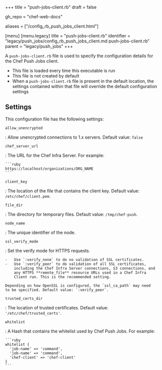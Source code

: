 +++
title = "push-jobs-client.rb"
draft = false

gh_repo = "chef-web-docs"

aliases = ["/config_rb_push_jobs_client.html"]

[menu]
  [menu.legacy]
    title = "push-jobs-client.rb"
    identifier = "legacy/push_jobs/config_rb_push_jobs_client.md push-jobs-client.rb"
    parent = "legacy/push_jobs"
+++

A `push-jobs-client.rb` file is used to specify the configuration
details for the Chef Push Jobs client.

-   This file is loaded every time this executable is run
-   This file is not created by default
-   When a `push-jobs-client.rb` file is present in the default
    location, the settings contained within that file will override the
    default configuration settings

## Settings

This configuration file has the following settings:

`allow_unencrypted`

:   Allow unencrypted connections to 1.x servers. Default value: `false`

`chef_server_url`

:   The URL for the Chef Infra Server. For example:

    ```ruby
    https://localhost/organizations/ORG_NAME
    ```

`client_key`

:   The location of the file that contains the client key. Default
    value: `/etc/chef/client.pem`.

`file_dir`

:   The directory for temporary files. Default value: `/tmp/chef-push`.

`node_name`

:   The unique identifier of the node.

`ssl_verify_mode`

:   Set the verify mode for HTTPS requests.

    -   Use `:verify_none` to do no validation of SSL certificates.
    -   Use `:verify_peer` to do validation of all SSL certificates,
        including the Chef Infra Server connections, S3 connections, and
        any HTTPS **remote_file** resource URLs used in a Chef Infra
        Client run. This is the recommended setting.

    Depending on how OpenSSL is configured, the `ssl_ca_path` may need
    to be specified. Default value: `:verify_peer`.

`trusted_certs_dir`

:   The location of trusted certificates. Default value:
    `'/etc/chef/trusted_certs'`.

`whitelist`

:   A Hash that contains the whitelist used by Chef Push Jobs. For
    example:

    ```ruby
    whitelist {
      'job-name' => 'command',
      'job-name' => 'command',
      'chef-client' => 'chef-client'
    }
    ```
